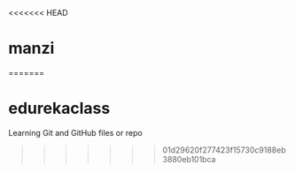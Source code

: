 <<<<<<< HEAD
# manzi
=======
# edurekaclass
Learning Git and GitHub files or repo
>>>>>>> 01d29620f277423f15730c9188eb3880eb101bca
